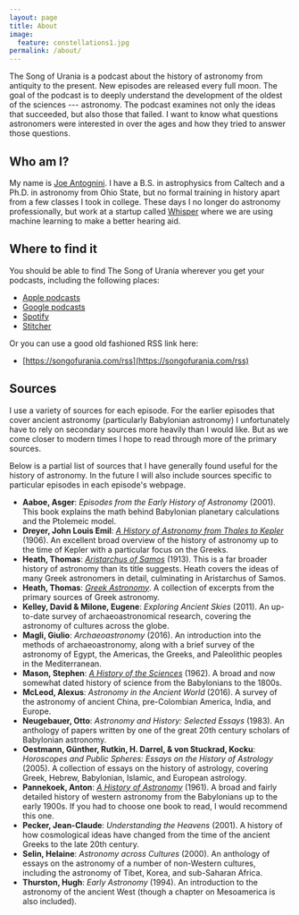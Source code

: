 ```yaml
---
layout: page
title: About
image:
  feature: constellations1.jpg
permalink: /about/
---
```


The Song of Urania is a podcast about the history of astronomy from antiquity
to the present.  New episodes are released every full moon.  The goal of the
podcast is to deeply understand the development of the oldest of the sciences
--- astronomy.  The podcast examines not only the ideas that succeeded, but
also those that failed.  I want to know what questions astronomers were
interested in over the ages and how they tried to answer those questions.

## Who am I?

My name is [Joe Antognini](https://joe-antognini.github.io).  I have a B.S. in
astrophysics from Caltech and a Ph.D. in astronomy from Ohio State, but no
formal training in history apart from a few classes I took in college.  These
days I no longer do astronomy professionally, but work at a startup called
[Whisper](https://whisper.ai) where we are using machine learning to make a
better hearing aid.

## Where to find it

You should be able to find The Song of Urania wherever you get your podcasts,
including the following places:

* [Apple podcasts](https://podcasts.apple.com/us/podcast/the-song-of-urania/id1569553383)
* [Google
  podcasts](https://podcasts.google.com/feed/aHR0cHM6Ly9zb25nb2Z1cmFuaWEuY29tL3Jzcw)
* [Spotify](https://open.spotify.com/show/412pyUrUCtPtP9yWCRRsnt)
* [Stitcher](https://www.stitcher.com/show/the-song-of-urania)

Or you can use a good old fashioned RSS link here:

* [https://songofurania.com/rss](https://songofurania.com/rss)

## Sources

I use a variety of sources for each episode.  For the earlier episodes that
cover ancient astronomy (particularly Babylonian astronomy) I unfortunately
have to rely on secondary sources more heavily than I would like.  But as we
come closer to modern times I hope to read through more of the primary sources. 

Below is a partial list of sources that I have generally found useful for the
history of astronomy.  In the future I will also include sources specific to
particular episodes in each episode's webpage.

* **Aaboe, Asger**: *Episodes from the Early History of Astronomy* (2001).  This
  book explains the math behind Babylonian planetary calculations and the
  Ptolemeic model.
* **Dreyer, John Louis Emil**: [*A History of Astronomy from Thales to
  Kepler*](https://archive.org/details/historyofastrono0000drey) (1906).  An
  excellent broad overview of the history of astronomy up to the time of Kepler
  with a particular focus on the Greeks.
* **Heath, Thomas**: [*Aristarchus of
  Samos*](https://archive.org/details/aristarchusofsam00heatuoft) (1913).  This
  is a far broader history of astronomy than its title suggests.  Heath covers
  the ideas of many Greek astronomers in detail, culminating in Aristarchus of
  Samos.
* **Heath, Thomas**: [*Greek
  Astronomy*](https://archive.org/details/heath-1937-greek-astronomy).  A
  collection of excerpts from the primary sources of Greek astronomy.
* **Kelley, David & Milone, Eugene**: *Exploring Ancient Skies* (2011).  An
  up-to-date survey of archaeoastronomical research, covering the astronomy of
  cultures across the globe.
* **Magli, Giulio**: *Archaeoastronomy* (2016).  An introduction into the methods
  of archaeoastronomy, along with a brief survey of the astronomy of Egypt, the
  Americas, the Greeks, and Paleolithic peoples in the Mediterranean.
* **Mason, Stephen**: [*A History of the
  Sciences*](https://archive.org/details/historyofscience00maso) (1962).  A
  broad and now somewhat dated history of science from the Babylonians to the
  1800s.
* **McLeod, Alexus**: *Astronomy in the Ancient World* (2016).  A survey of the
  astronomy of ancient China, pre-Colombian America, India, and Europe.
* **Neugebauer, Otto**: *Astronomy and History: Selected Essays* (1983).  An
  anthology of papers written by one of the great 20th century scholars of
  Babylonian astronomy.
* **Oestmann, Günther, Rutkin, H. Darrel, & von Stuckrad, Kocku**: *Horoscopes and
  Public Spheres: Essays on the History of Astrology* (2005).  A collection of
  essays on the history of astrology, covering Greek, Hebrew, Babylonian,
  Islamic, and European astrology.
* **Pannekoek, Anton**: [*A History of
  Astronomy*](https://archive.org/details/historyofastrono0000pann) (1961).  A
  broad and fairly detailed history of western astronomy from the Babylonians
  up to the early 1900s.  If you had to choose one book to read, I would
  recommend this one.
* **Pecker, Jean-Claude**: *Understanding the Heavens* (2001). A history of how
  cosmological ideas have changed from the time of the ancient Greeks to the
  late 20th century.
* **Selin, Helaine**: *Astronomy across Cultures* (2000).  An anthology of essays
  on the astronomy of a number of non-Western cultures, including the astronomy
  of Tibet, Korea, and sub-Saharan Africa.
* **Thurston, Hugh**: *Early Astronomy* (1994). An introduction to the astronomy of
  the ancient West (though a chapter on Mesoamerica is also included).
